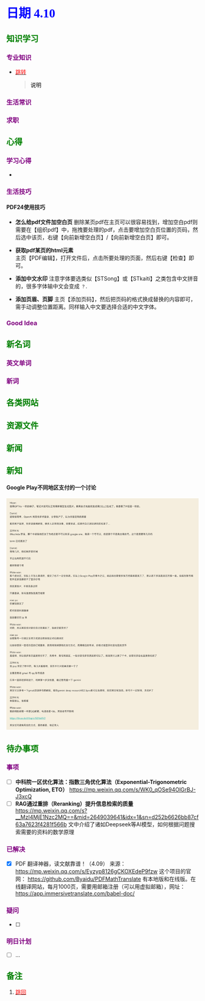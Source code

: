 ## <font color = blue face=楷体 size=6>日期 4.10 </font>

## <font color = green>知识学习 </font>
### <font color = purple>专业知识 </font>
+ <a id = "01-1">  [<font color = red>跳转</font>](#01-2)
   > <font color = o> 说明 </font>
### <font color = purple>生活常识 </font>

### <font color = purple>求职 </font>



## <font color = green>心得 </font>
### <font color = purple>学习心得 </font>
+ 
### <font color = purple>生活技巧 </font>
#### PDF24使用技巧
+ **怎么给pdf文件加空白页**
	删除某页pdf在主页可以很容易找到，增加空白pdf则需要在【组织pdf】中，拖拽要处理的pdf，点击要增加空白页位置的页码，然后选中该页，右键【向前新增空白页】/【向前新增空白页】即可。

+ **获取pdf某页的html元素**	
	主页【PDF编辑】，打开文件后，点击所要处理的页面，然后右键【检查】即可。

+ **添加中文水印**
	注意字体要选类似【STSong】或【STkaiti】之类包含中文拼音的，很多字体输中文会变成 `？`.

+ **添加页眉、页脚**
	主页【添加页码】，然后把页码的格式换成替换的内容即可，需手动调整位置距离。同样输入中文要选择合适的中文字体。
### <font color = purple>Good Idea </font>



## <font color = green>新名词 </font>
### <font color = purple>英文单词 </font>
### <font color = purple>新词 </font>



## <font color = green>各类网站 </font>


## <font color = green>资源文件 </font>


## <font color = green>新闻 </font>


## <font color = green>新知 </font>
#### Google Play不同地区支付的一个讨论
<img src = "../picture/4.10/001.jpg">

## <font color = green>待办事项 </font>
### <font color = purple>事项 </font>
- [ ] **中科院一区优化算法：指数三角优化算法（Exponential-Trigonometric Optimization, ETO）**
	https://mp.weixin.qq.com/s/WK0_qOSe94OlGrBJ-J3xcQ
- [ ] **RAG通过重排（Reranking）提升信息检索的质量**
	https://mp.weixin.qq.com/s?__MzI4MjE1Nzc2MQ==&mid=2649039641&idx=1&sn=d252b6626bb87cf63a7623f4281f566b
	文中介绍了诸如Deepseek等AI模型，如何根据问题搜索需要的资料的数学原理
### <font color = purple>已解决 </font>
- [x] PDF 翻译神器，读文献靠谱！（4.09）
	来源：
	https://mp.weixin.qq.com/s/Eyzyp8126gCKOXEdeP9fzw
	这个项目的官网：
	https://github.com/Byaidu/PDFMathTranslate
	有本地版和在线版。在线翻译网站，每月1000页，需要用邮箱注册（可以用虚拟邮箱），网址：
	https://app.immersivetranslate.com/babel-doc/
### <font color = purple>疑问 </font>
- [ ] 
### <font color = purple>明日计划 </font>
- [ ] ...


## <font color = green>备注 </font>
  1. <a id ="01-2">[<font color = red>跳回</font>](#01-1)

<!--stackedit_data:
eyJoaXN0b3J5IjpbLTUxNjU4ODA5MSw3MjE1NTQzMzEsLTE4OT
ExMDUzNzMsMTI0Mjc1Mzc4NiwtOTMyODI0MTI0LDc4MTA3Njgz
MSwtOTMyODI0MTI0LC0xMjc3NzU0MDQyLDUwMjQxOTk2NCwtNz
QzOTY3MjgsLTEzNzIwNzQ2MzVdfQ==
-->